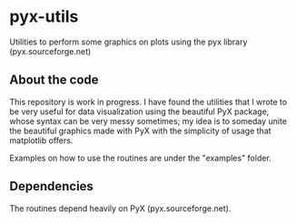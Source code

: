 # pyx-utils

Utilities to perform some graphics on plots using the pyx library (pyx.sourceforge.net)

About the code
--------------

This repository is work in progress. I have found the utilities that I wrote to be very useful 
for data visualization using the beautiful PyX package, whose syntax can be very messy 
sometimes; my idea is to someday unite the beautiful graphics made with PyX with the simplicity 
of usage that matplotlib offers.

Examples on how to use the routines are under the "examples" folder.

Dependencies
------------

The routines depend heavily on PyX (pyx.sourceforge.net).
